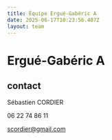 ```yaml
---
title: Équipe Ergué-Gabéric A
date: 2025-06-17T10:23:56.407Z
layout: team
---
```


# Ergué-Gabéric A



## contact 

Sébastien CORDIER

06 22 74 86 11

scordier@gmail.com

